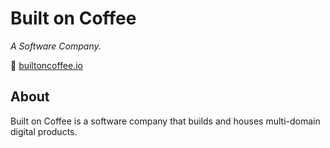 # Built on Coffee

*A Software Company.*

🚀 [builtoncoffee.io](https://builtoncoffee.io/)

## About  
Built on Coffee is a software company that builds and houses multi-domain digital products.
